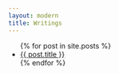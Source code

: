 ```yaml
---
layout: modern
title: Writings
---
```


<ul>
  {% for post in site.posts %}
    <li><a href="{{ site.baseurl }}{{ post.url }}">{{ post.title }}</a></li>
  {% endfor %}

</ul>
